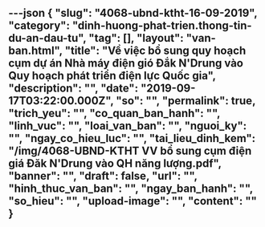 ---json
{
    "slug": "4068-ubnd-ktht-16-09-2019",
    "category": "dinh-huong-phat-trien.thong-tin-du-an-dau-tu",
    "tag": [],
    "layout": "van-ban.html",
    "title": "Về việc bổ sung quy hoạch cụm dự án Nhà máy điện gió Đắk N'Drung vào Quy hoạch phát triển điện lực Quốc gia",
    "description": "",
    "date": "2019-09-17T03:22:00.000Z",
    "so": "",
    "permalink": true,
    "trich_yeu": "",
    "co_quan_ban_hanh": "",
    "linh_vuc": "",
    "loai_van_ban": "",
    "nguoi_ky": "",
    "ngay_co_hieu_luc": "",
    "tai_lieu_dinh_kem": "/img/4068-UBND-KTHT VV bổ sung cụm điện giá Đăk N'Drung  vào QH năng lượng.pdf",
    "banner": "",
    "draft": false,
    "url": "",
    "hinh_thuc_van_ban": "",
    "ngay_ban_hanh": "",
    "so_hieu": "",
    "upload-image": "",
    "__content__": ""
}
---
